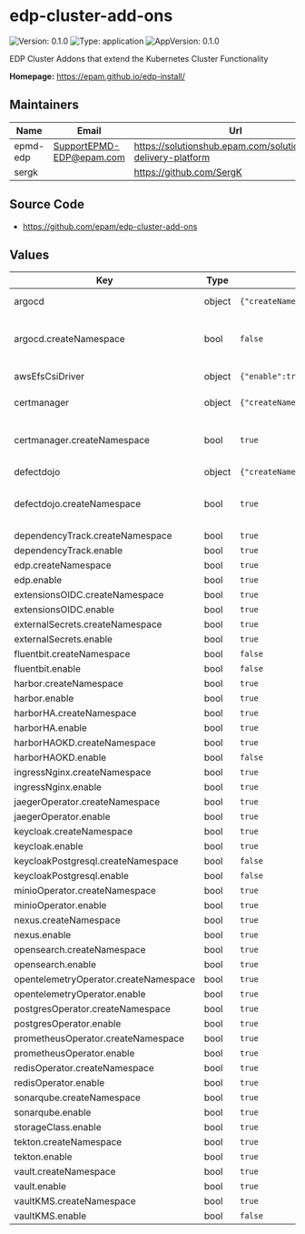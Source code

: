 # edp-cluster-add-ons

![Version: 0.1.0](https://img.shields.io/badge/Version-0.1.0-informational?style=flat-square) ![Type: application](https://img.shields.io/badge/Type-application-informational?style=flat-square) ![AppVersion: 0.1.0](https://img.shields.io/badge/AppVersion-0.1.0-informational?style=flat-square)

EDP Cluster Addons that extend the Kubernetes Cluster Functionality

**Homepage:** <https://epam.github.io/edp-install/>

## Maintainers

| Name | Email | Url |
| ---- | ------ | --- |
| epmd-edp | <SupportEPMD-EDP@epam.com> | <https://solutionshub.epam.com/solution/epam-delivery-platform> |
| sergk |  | <https://github.com/SergK> |

## Source Code

* <https://github.com/epam/edp-cluster-add-ons>

## Values

| Key | Type | Default | Description |
|-----|------|---------|-------------|
| argocd | object | `{"createNamespace":false,"enable":false}` | ArgoCD Deployment |
| argocd.createNamespace | bool | `false` | whether to create the namespace or not |
| awsEfsCsiDriver | object | `{"enable":true}` | AWS EFS CSI Driver |
| certmanager | object | `{"createNamespace":true,"enable":true}` | Cert Manager |
| certmanager.createNamespace | bool | `true` | whether to create the namespace or not |
| defectdojo | object | `{"createNamespace":true,"enable":true}` | DefectDojo |
| defectdojo.createNamespace | bool | `true` | whether to create the namespace or not |
| dependencyTrack.createNamespace | bool | `true` |  |
| dependencyTrack.enable | bool | `true` |  |
| edp.createNamespace | bool | `true` |  |
| edp.enable | bool | `true` |  |
| extensionsOIDC.createNamespace | bool | `true` |  |
| extensionsOIDC.enable | bool | `true` |  |
| externalSecrets.createNamespace | bool | `true` |  |
| externalSecrets.enable | bool | `true` |  |
| fluentbit.createNamespace | bool | `false` |  |
| fluentbit.enable | bool | `false` |  |
| harbor.createNamespace | bool | `true` |  |
| harbor.enable | bool | `true` |  |
| harborHA.createNamespace | bool | `true` |  |
| harborHA.enable | bool | `true` |  |
| harborHAOKD.createNamespace | bool | `true` |  |
| harborHAOKD.enable | bool | `false` |  |
| ingressNginx.createNamespace | bool | `true` |  |
| ingressNginx.enable | bool | `true` |  |
| jaegerOperator.createNamespace | bool | `true` |  |
| jaegerOperator.enable | bool | `true` |  |
| keycloak.createNamespace | bool | `true` |  |
| keycloak.enable | bool | `true` |  |
| keycloakPostgresql.createNamespace | bool | `false` |  |
| keycloakPostgresql.enable | bool | `false` |  |
| minioOperator.createNamespace | bool | `true` |  |
| minioOperator.enable | bool | `true` |  |
| nexus.createNamespace | bool | `true` |  |
| nexus.enable | bool | `true` |  |
| opensearch.createNamespace | bool | `true` |  |
| opensearch.enable | bool | `true` |  |
| opentelemetryOperator.createNamespace | bool | `true` |  |
| opentelemetryOperator.enable | bool | `true` |  |
| postgresOperator.createNamespace | bool | `true` |  |
| postgresOperator.enable | bool | `true` |  |
| prometheusOperator.createNamespace | bool | `true` |  |
| prometheusOperator.enable | bool | `true` |  |
| redisOperator.createNamespace | bool | `true` |  |
| redisOperator.enable | bool | `true` |  |
| sonarqube.createNamespace | bool | `true` |  |
| sonarqube.enable | bool | `true` |  |
| storageClass.enable | bool | `true` |  |
| tekton.createNamespace | bool | `true` |  |
| tekton.enable | bool | `true` |  |
| vault.createNamespace | bool | `true` |  |
| vault.enable | bool | `true` |  |
| vaultKMS.createNamespace | bool | `true` |  |
| vaultKMS.enable | bool | `false` |  |

